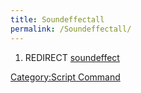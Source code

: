 ```yaml
---
title: Soundeffectall
permalink: /Soundeffectall/
---
```


1.  REDIRECT [soundeffect](/soundeffect "wikilink")

[Category:Script Command](/Category:Script_Command "wikilink")